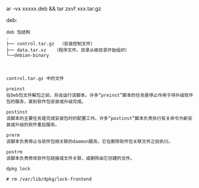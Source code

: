 ar -vx   xxxxx.deb && tar zxvf xxx.tar.gz



deb:

```
deb 包结构
.
├── control.tar.gz	（安装控制文件）
├── data.tar.xz   （程序文件，目录从根目录开始组织）
└──debian-binary
```

​	

```
control.tar.gz 中的文件

preinst
在Deb包文件解包之前，将会运行该脚本。许多“preinst”脚本的任务是停止作用于待升级软件包的服务，直到软件包安装或升级完成。

postinst
该脚本的主要任务是完成安装包时的配置工作。许多“postinst”脚本负责执行有关命令为新安装或升级的软件重启服务。

prerm
该脚本负责停止与软件包相关联的daemon服务。它在删除软件包关联文件之前执行。

postrm
该脚本负责修改软件包链接或文件关联，或删除由它创建的文件。
```



```
dpkg lock

# rm /var/lib/dpkg/lock-frontend
```

